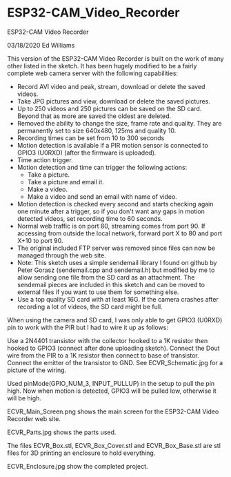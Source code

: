 # ESP32-CAM_Video_Recorder

ESP32-CAM Video Recorder

03/18/2020 Ed Williams 

This version of the ESP32-CAM Video Recorder is built on the work of many other listed in the sketch.
It has been hugely modified to be a fairly complete web camera server with the following capabilities:
  - Record AVI video and peak, stream, download or delete the saved videos.
  - Take JPG pictures and view, download or delete the saved pictures.
  - Up to 250 videos and 250 pictures can be saved on the SD card. Beyond that as more
    are saved the oldest are deleted.
  - Removed the ability to change the size, frame rate and quality. They are permanently 
    set to size 640x480, 125ms and quality 10.
  - Recording times can be set from 10 to 300 seconds
  - Motion detection is available if a PIR motion sensor is connected to GPIO3 (U0RXD)
    (after the firmware is uploaded). 
  - Time action trigger.
  - Motion detection and time can trigger the following actions:
    - Take a picture.
    - Take a picture and email it.
    - Make a video.
    - Make a video and send an email with name of video.   
  - Motion detection is checked every second and starts checking again one minute
    after a trigger, so if you don't want any gaps in motion detected videos, set 
    recording time to 60 seconds.
  - Normal web traffic is on port 80, streaming comes from port 90. If accessing from 
    outside the local network, forward port X to 80 and port X+10 to port 90.
  - The original included FTP server was removed since files can now be managed through
    the web site.
  - Note: This sketch uses a simple sendemail library I found on github by Peter Gorasz
    (sendemail.cpp and sendemail.h) but modified by me to allow sending one file from 
    the SD card as an attachment. The sendemail pieces are included in this sketch and 
    can be moved to external files if you want to use them for something else.
  - Use a top quality SD card with at least 16G. If the camera crashes after recording a
    lot of videos, the SD card might be full.

When using the camera and SD card, I was only able to get GPIO3 (U0RXD) pin to work
with the PIR but I had to wire it up as follows:

Use a 2N4401 transistor with the collector hooked to a 1K resistor then hooked to GPIO3
(connect after done uploading sketch). Connect the Dout wire from the PIR to a 1K resistor
then connect to base of transistor. Connect the emitter of the transistor to GND. See
ECVR_Schematic.jpg for a picture of the wiring.

Used pinMode(GPIO_NUM_3, INPUT_PULLUP) in the setup to pull the pin high. Now when 
motion is detected, GPIO3 will be pulled low, otherwise it will be high.

ECVR_Main_Screen.png shows the main screen for the ESP32-CAM Video Recorder web site.

ECVR_Parts.jpg shows the parts used.

The files ECVR_Box.stl, ECVR_Box_Cover.stl and ECVR_Box_Base.stl are stl files for
3D printing an enclosure to hold everything.

ECVR_Enclosure.jpg show the completed project.

